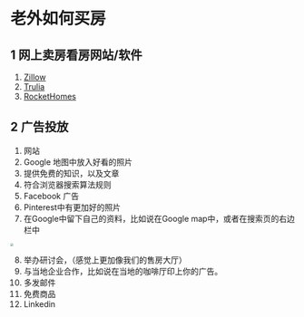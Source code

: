 # 老外如何买房

## 1 网上卖房看房网站/软件

1. [Zillow](https://www.zillow.com/)
2. [Trulia](https://www.trulia.com/)
3. [RocketHomes](https://www.rockethomes.com/alf/agent/buySellHome?qls=RHC_brnrhdcE.6678901234&utm_source=google&utm_medium=cpc&utm_campaign=rhdc-paid-leadgen&utm_content=rhbrand-search&utm_term=rocket%20homes&ef_id=CjwKCAjwrZOXBhACEiwA0EoRD2YyewHWaO0zc3e2OCg3hGFhncnwTgFIV3Qc919WWa6kvsHLGR37VBoCF70QAvD_BwE:G:s&s_kwcid=AL!1083!3!598101722063!e!!g!!rocket%20homes&gclsrc=aw.ds&gclid=CjwKCAjwrZOXBhACEiwA0EoRD2YyewHWaO0zc3e2OCg3hGFhncnwTgFIV3Qc919WWa6kvsHLGR37VBoCF70QAvD_BwE)



## 2 广告投放

1. 网站
2. Google 地图中放入好看的照片
3. 提供免费的知识，以及文章
4. 符合浏览器搜索算法规则
5. Facebook 广告
6. Pinterest中有更加好的照片
7. 在Google中留下自己的资料，比如说在Google map中，或者在搜索页的右边栏中

<img src="/Users/williamyan/Documents/7_Info/房地产/Picture/Screen Shot 2022-07-30 at 2.20.13 AM.png" style="zoom:33%;" />

8. 举办研讨会，（感觉上更加像我们的售房大厅）
9. 与当地企业合作，比如说在当地的咖啡厅印上你的广告。
10. 多发邮件
11. 免费商品
12. Linkedin